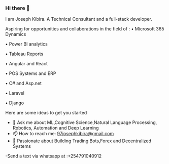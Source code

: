 ### Hi there 👋
I am Joseph Kibira. A Technical Consultant and a full-stack developer.

Aspiring for opportunities and collaborations in the field of :
• Microsoft 365 Dynamics

• Power BI analytics

• Tableau Reports

• Angular and React

• POS Systems and ERP

• C# and Asp.net

• Laravel

• Django

Here are some ideas to get you started

- 💬 Ask me about ML,Cognitive Science,Natural Language Processing, Robotics, Automation and Deep Learning
- 📫 How to reach me: 97josephkibira@gmail.com
- 💬 Passionate about  Building Trading Bots,Forex and Decentralized Systems 


-Send a text via whatsapp at :+254791040912 









